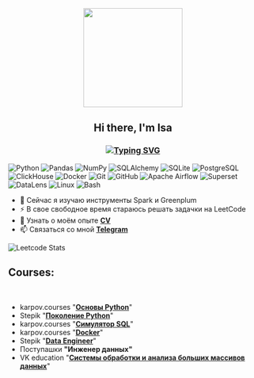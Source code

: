 <div id="header" align="center">
  <img src="https://i.giphy.com/media/v1.Y2lkPTc5MGI3NjExOTc1YzM4OHR0bGcxcTN1YmNybm1tOGl2cjgzMWhzbTJ2MjBuaGFkNyZlcD12MV9pbnRlcm5hbF9naWZfYnlfaWQmY3Q9Zw/LaVp0AyqR5bGsC5Cbm/giphy.gif" width="200"/>
</div>
<h2 align="center">Hi there, I'm Isa</h2>
<h3 align="center"><a href="https://git.io/typing-svg"><img src="https://readme-typing-svg.herokuapp.com?font=Fira+Code&weight=300&size=18&duration=3000&pause=500&center=true&vCenter=true&random=false&width=280&height=25&lines=Data+Engineer+from+Moscow" alt="Typing SVG" /></a></h3>

![Python](https://img.shields.io/badge/Python-1E90FF?logo=python&logoColor=white)
![Pandas](https://img.shields.io/badge/-Pandas-1E90FF?logo=pandas&logoColor=white)
![NumPy](https://img.shields.io/badge/-NumPy-1E90FF?logo=numpy&logoColor=white)
![SQLAlchemy](https://img.shields.io/badge/-SQLAlchemy-1E90FF?logo=sqlalchemy&logoColor=white)
![SQLite](https://img.shields.io/badge/-SQLite-1E90FF?logo=sqlite&logoColor=white)
![PostgreSQL](https://img.shields.io/badge/-PostgreSQL-1E90FF?logo=postgresql&logoColor=white)
![ClickHouse](https://img.shields.io/badge/-ClickHouse-1E90FF?logo=clickhouse&logoColor=white)
![Docker](https://img.shields.io/badge/-Docker-1E90FF?logo=docker&logoColor=white)
![Git](https://img.shields.io/badge/-Git-1E90FF?logo=git&logoColor=white)
![GitHub](https://img.shields.io/badge/-Github-1E90FF?logo=github&logoColor=white)
![Apache Airflow](https://img.shields.io/badge/-Airflow-1E90FF?logo=apacheairflow&logoColor=white)
![Superset](https://img.shields.io/badge/-Superset-1E90FF?logo=apachesuperset&logoColor=white)
![DataLens](https://img.shields.io/badge/-DataLens-1E90FF?logo=datalens&logoColor=white)
![Linux](https://img.shields.io/badge/-Linux-1E90FF?logo=linux&logoColor=white)
![Bash](https://img.shields.io/badge/-Bash-1E90FF?logo=gnu-bash&logoColor=white)


- 🌱 Сейчас я изучаю инструменты Spark и Greenplum
- ⚡ В свое свободное время стараюсь решать задачки на LeetCode
- 💬 Узнать о моём опыте [**CV**](https://docs.google.com/document/d/1gJY6brXLQfd4gKO2K-StuMsUUXxVONcFJSO6bnEOsnQ/edit?usp=sharing)
- 📫 Связаться со мной [**Telegram**](https://t.me/vinturis)

![Leetcode Stats](https://leetcard.jacoblin.cool/isa-bay?theme=dark)

<h2> Courses: </h2><br>

- karpov.courses "[**Основы Python**](https://karpov.courses/pythonzero?_gl=1*18vd29z*_ga*MTM4MDQ4MDA1Ni4xNzExNDk0MjYx*_ga_DZP7KEXCQQ*MTcyMjc5MzU1OS42NS4xLjE3MjI3OTM1NjEuNTguMC4w)"
- Stepik "[**Поколение Python**](https://stepik.org/course/68343/promo?search=4854919001)"
- karpov.courses "[**Симулятор SQL**](https://karpov.courses/simulator-sql?_gl=1*27n03s*_ga*MTM4MDQ4MDA1Ni4xNzExNDk0MjYx*_ga_DZP7KEXCQQ*MTcyMjU5MjI4NS41OC4xLjE3MjI1OTI3ODUuNDguMC4w)"
- karpov.courses "[**Docker**](https://karpov.courses/docker?_gl=1*18j0krb*_ga*MTM4MDQ4MDA1Ni4xNzExNDk0MjYx*_ga_DZP7KEXCQQ*MTcyMjc5MzU1OS42NS4xLjE3MjI3OTM1NjguNTEuMC4w)"
- Stepik "[**Data Engineer**](https://stepik.org/course/137235/promo?search=4853546789)"
- Поступашки **"Инженер данных"**
- VK education "[**Системы обработки и анализа больших массивов данных**](https://education.vk.company/program/408)"
